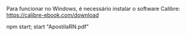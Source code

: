 Para funcionar no Windows, é necessário instalar o software Calibre: https://calibre-ebook.com/download

npm start; start "ApostilaRN.pdf"
